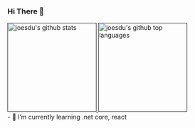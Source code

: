 ### Hi There 👋
<a href="">
  <img height="200em" src="https://github-readme-stats.vercel.app/api?username=joesdu&count_private=true&show_icons=true&theme=radical" alt="joesdu's github stats" />
</a>
<a href="">
  <img height="200em" src="https://github-readme-stats.vercel.app/api/top-langs/?username=joesdu&count_private=true&theme=radical&layout=compact" alt="joesdu's github top languages" />
</a>
<br/>
- 🌱 I’m currently learning .net core, react
<!--
**joesdu/joesdu** is a ✨ _special_ ✨ repository because its `README.md` (this file) appears on your GitHub profile.

Here are some ideas to get you started:

- 🔭 I’m currently working on ...
- 👯 I’m looking to collaborate on ...
- 🤔 I’m looking for help with ...
- 💬 Ask me about ...
- 📫 How to reach me: ...
- 😄 Pronouns: ...
- ⚡ Fun fact: ...
-->
